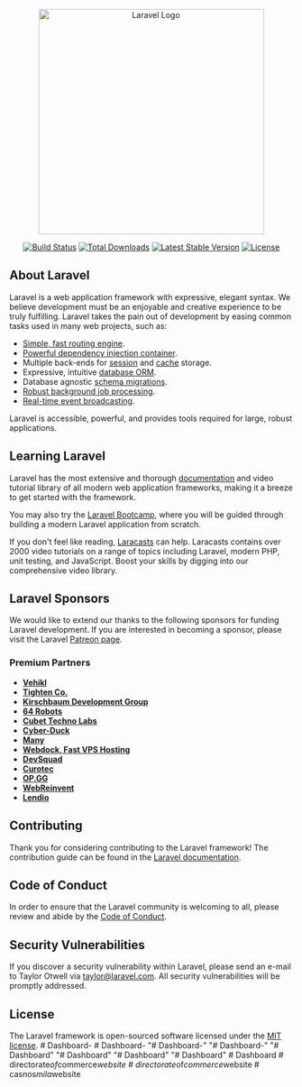 <p align="center"><a href="https://laravel.com" target="_blank"><img src="https://raw.githubusercontent.com/laravel/art/master/logo-lockup/5%20SVG/2%20CMYK/1%20Full%20Color/laravel-logolockup-cmyk-red.svg" width="400" alt="Laravel Logo"></a></p>
  
<p align="center">
<a href="https://github.com/laravel/framework/actions"><img src="https://github.com/laravel/framework/workflows/tests/badge.svg" alt="Build Status"></a>
<a href="https://packagist.org/packages/laravel/framework"><img src="https://img.shields.io/packagist/dt/laravel/framework" alt="Total Downloads"></a>
<a href="https://packagist.org/packages/laravel/framework"><img src="https://img.shields.io/packagist/v/laravel/framework" alt="Latest Stable Version"></a>
<a href="https://packagist.org/packages/laravel/framework"><img src="https://img.shields.io/packagist/l/laravel/framework" alt="License"></a>
</p>
  
## About Laravel
  
Laravel is a web application framework with expressive, elegant syntax. We believe development must be an enjoyable and creative experience to be truly fulfilling. Laravel takes the pain out of development by easing common tasks used in many web projects, such as:
  
- [Simple, fast routing engine](https://laravel.com/docs/routing).
- [Powerful dependency injection container](https://laravel.com/docs/container).
- Multiple back-ends for [session](https://laravel.com/docs/session) and [cache](https://laravel.com/docs/cache) storage.
- Expressive, intuitive [database ORM](https://laravel.com/docs/eloquent).
- Database agnostic [schema migrations](https://laravel.com/docs/migrations).
- [Robust background job processing](https://laravel.com/docs/queues).
- [Real-time event broadcasting](https://laravel.com/docs/broadcasting).
  
Laravel is accessible, powerful, and provides tools required for large, robust applications.
  
## Learning Laravel
  
Laravel has the most extensive and thorough [documentation](https://laravel.com/docs) and video tutorial library of all modern web application frameworks, making it a breeze to get started with the framework.
  
You may also try the [Laravel Bootcamp](https://bootcamp.laravel.com), where you will be guided through building a modern Laravel application from scratch.
  
If you don't feel like reading, [Laracasts](https://laracasts.com) can help. Laracasts contains over 2000 video tutorials on a range of topics including Laravel, modern PHP, unit testing, and JavaScript. Boost your skills by digging into our comprehensive video library.
  
## Laravel Sponsors
  
We would like to extend our thanks to the following sponsors for funding Laravel development. If you are interested in becoming a sponsor, please visit the Laravel [Patreon page](https://patreon.com/taylorotwell).
  
### Premium Partners
  
- **[Vehikl](https://vehikl.com/)**
- **[Tighten Co.](https://tighten.co)**
- **[Kirschbaum Development Group](https://kirschbaumdevelopment.com)**
- **[64 Robots](https://64robots.com)**
- **[Cubet Techno Labs](https://cubettech.com)**
- **[Cyber-Duck](https://cyber-duck.co.uk)**
- **[Many](https://www.many.co.uk)**
- **[Webdock, Fast VPS Hosting](https://www.webdock.io/en)**
- **[DevSquad](https://devsquad.com)**
- **[Curotec](https://www.curotec.com/services/technologies/laravel/)**
- **[OP.GG](https://op.gg)**
- **[WebReinvent](https://webreinvent.com/?utm_source=laravel&utm_medium=github&utm_campaign=patreon-sponsors)**
- **[Lendio](https://lendio.com)**
  
## Contributing
  
Thank you for considering contributing to the Laravel framework! The contribution guide can be found in the [Laravel documentation](https://laravel.com/docs/contributions).
  
## Code of Conduct
  
In order to ensure that the Laravel community is welcoming to all, please review and abide by the [Code of Conduct](https://laravel.com/docs/contributions#code-of-conduct).
  
## Security Vulnerabilities
  
If you discover a security vulnerability within Laravel, please send an e-mail to Taylor Otwell via [taylor@laravel.com](mailto:taylor@laravel.com). All security vulnerabilities will be promptly addressed.
  
## License
  
The Laravel framework is open-sourced software licensed under the [MIT license](https://opensource.org/licenses/MIT).
#   D a s h b o a r d -  
 #   D a s h b o a r d -  
 "# Dashboard-" 
"# Dashboard-" 
"# Dashboard" 
"# Dashboard" 
"# Dashboard" 
"# Dashboard" 
#   D a s h b o a r d  
 #   d i r e c t o r a t e _ o f _ c o m m e r c e _ w e b s i t e  
 #   d i r e c t o r a t e _ o f _ c o m m e r c e _ w e b s i t e  
 #   c a s n o s _ m i l a _ w e b s i t e  
 